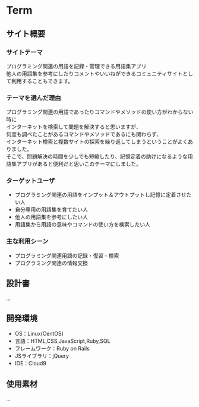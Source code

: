 # Term

## サイト概要
### サイトテーマ
プログラミング関連の用語を記録・管理できる用語集アプリ  
他人の用語集を参考にしたりコメントやいいねができるコミュニティサイトとして利用することもできます。  

### テーマを選んだ理由
プログラミング関連の用語であったりコマンドやメソッドの使い方がわからない時に  
インターネットを検索して問題を解決すると思いますが、  
何度も調べたことがあるコマンドやメソッドであるにも関わらず、  
インターネット検索と複数サイトの探索を繰り返してしまうということがよくありました。  
そこで、問題解決の時間を少しでも短縮したり、記憶定着の助けになるような用語集アプリがあると便利だと思いこのテーマにしました。  

### ターゲットユーザ
- プログラミング関連の用語をインプット＆アウトプットし記憶に定着させたい人
- 自分専用の用語集を育てたい人
- 他人の用語集を参考にしたい人
- 用語集から用語の意味やコマンドの使い方を検索したい人

### 主な利用シーン
- プログラミング関連用語の記録・復習・検索
- プログラミング関連の情報交換

## 設計書
...

## 開発環境
- OS：Linux(CentOS)
- 言語：HTML,CSS,JavaScript,Ruby,SQL
- フレームワーク：Ruby on Rails
- JSライブラリ：jQuery
- IDE：Cloud9

## 使用素材
...
